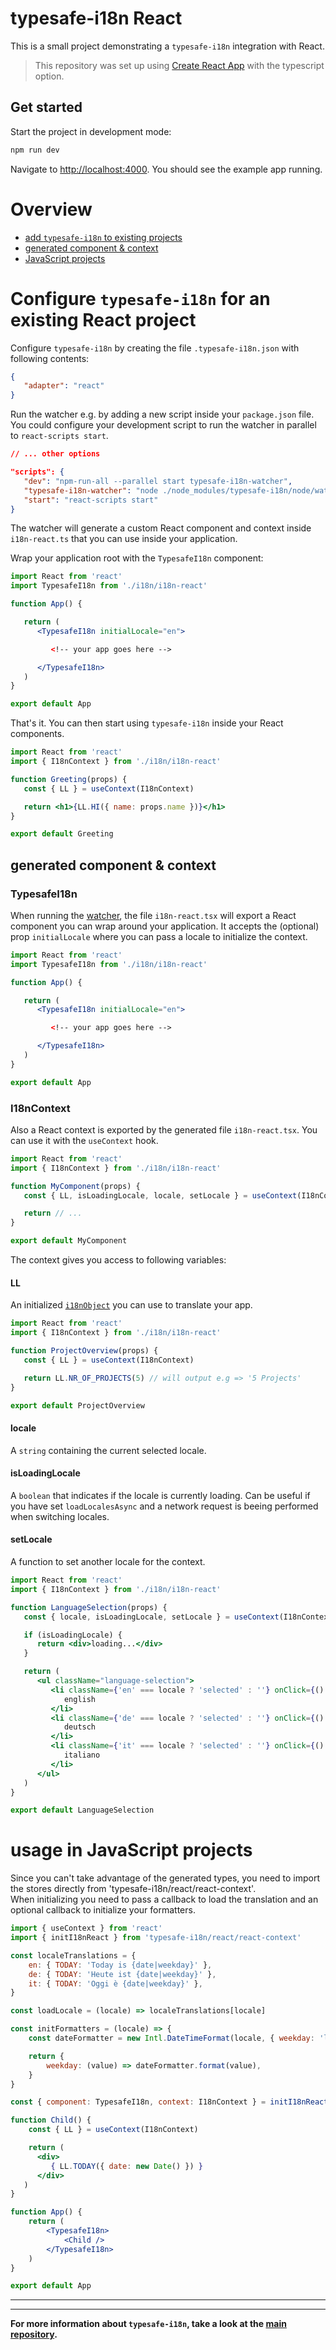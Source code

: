 # typesafe-i18n React

This is a small project demonstrating a `typesafe-i18n` integration with React.

> This repository was set up using [Create React App](https://github.com/facebook/create-react-app) with the typescript option.


## Get started

Start the project in development mode:

```bash
npm run dev
```

Navigate to [http://localhost:4000](http://localhost:4000). You should see the example app running.

# Overview
 - [add `typesafe-i18n` to existing projects](#configure-typesafe-i18n-for-an-existing-react-project)
 - [generated component & context](#generated-component--context)
 - [JavaScript projects](#usage-in-javascript-projects)

<!-- ------------------------------------------------------------------------------------------ -->
<!-- ------------------------------------------------------------------------------------------ -->
<!-- ------------------------------------------------------------------------------------------ -->

# Configure `typesafe-i18n` for an existing React project

Configure `typesafe-i18n` by creating the file `.typesafe-i18n.json` with following contents:

```json
{
   "adapter": "react"
}
```

Run the watcher e.g. by adding a new script inside your `package.json` file.
You could configure your development script to run the watcher in parallel to `react-scripts start`.

```json
// ... other options

"scripts": {
   "dev": "npm-run-all --parallel start typesafe-i18n-watcher",
   "typesafe-i18n-watcher": "node ./node_modules/typesafe-i18n/node/watcher.js",
   "start": "react-scripts start"
}
```

The watcher will generate a custom React component and context inside `i18n-react.ts` that you can use inside your application.

Wrap your application root with the `TypesafeI18n` component:

```jsx
import React from 'react'
import TypesafeI18n from './i18n/i18n-react'

function App() {

   return (
      <TypesafeI18n initialLocale="en">

         <!-- your app goes here -->

      </TypesafeI18n>
   )
}

export default App
```

That's it. You can then start using `typesafe-i18n` inside your React components.

```jsx
import React from 'react'
import { I18nContext } from './i18n/i18n-react'

function Greeting(props) {
   const { LL } = useContext(I18nContext)

   return <h1>{LL.HI({ name: props.name })}</h1>
}

export default Greeting
```

<!-- ------------------------------------------------------------------------------------------ -->
<!-- ------------------------------------------------------------------------------------------ -->
<!-- ------------------------------------------------------------------------------------------ -->

## generated component & context


### TypesafeI18n

When running the [watcher](https://github.com/ivanhofer/typesafe-i18n#typesafety), the file `i18n-react.tsx` will export a React component you can wrap around your application. It accepts the (optional) prop `initialLocale` where you can pass a locale to initialize the context.

```jsx
import React from 'react'
import TypesafeI18n from './i18n/i18n-react'

function App() {

   return (
      <TypesafeI18n initialLocale="en">

         <!-- your app goes here -->

      </TypesafeI18n>
   )
}

export default App
```


### I18nContext

Also a React context is exported by the generated file `i18n-react.tsx`. You can use it with the `useContext` hook.

```jsx
import React from 'react'
import { I18nContext } from './i18n/i18n-react'

function MyComponent(props) {
   const { LL, isLoadingLocale, locale, setLocale } = useContext(I18nContext)

   return // ...
}

export default MyComponent
```

The context gives you access to following variables:

#### LL

An initialized [`i18nObject`](https://github.com/ivanhofer/typesafe-i18n#i18nobject) you can use to translate your app.

```jsx
import React from 'react'
import { I18nContext } from './i18n/i18n-react'

function ProjectOverview(props) {
   const { LL } = useContext(I18nContext)

   return LL.NR_OF_PROJECTS(5) // will output e.g => '5 Projects'
}

export default ProjectOverview
```

#### locale

A `string` containing the current selected locale.

#### isLoadingLocale

A `boolean` that indicates if the locale is currently loading. Can be useful if you have set `loadLocalesAsync` and a network request is beeing performed when switching locales.

#### setLocale

A function to set another locale for the context.


```jsx
import React from 'react'
import { I18nContext } from './i18n/i18n-react'

function LanguageSelection(props) {
   const { locale, isLoadingLocale, setLocale } = useContext(I18nContext)

   if (isLoadingLocale) {
      return <div>loading...</div>
   }

   return (
      <ul className="language-selection">
         <li className={'en' === locale ? 'selected' : ''} onClick={() => setLocale('en')}>
            english
         </li>
         <li className={'de' === locale ? 'selected' : ''} onClick={() => setLocale('de')}>
            deutsch
         </li>
         <li className={'it' === locale ? 'selected' : ''} onClick={() => setLocale('it')}>
            italiano
         </li>
      </ul>
   )
}

export default LanguageSelection
```


<!-- ------------------------------------------------------------------------------------------ -->
<!-- ------------------------------------------------------------------------------------------ -->
<!-- ------------------------------------------------------------------------------------------ -->

# usage in JavaScript projects

Since you can't take advantage of the generated types, you need to import the stores directly from 'typesafe-i18n/react/react-context'.\
When initializing you need to pass a callback to load the translation and an optional callback to initialize your formatters.

```jsx
import { useContext } from 'react'
import { initI18nReact } from 'typesafe-i18n/react/react-context'

const localeTranslations = {
	en: { TODAY: 'Today is {date|weekday}' },
	de: { TODAY: 'Heute ist {date|weekday}' },
	it: { TODAY: 'Oggi è {date|weekday}' },
}

const loadLocale = (locale) => localeTranslations[locale]

const initFormatters = (locale) => {
	const dateFormatter = new Intl.DateTimeFormat(locale, { weekday: 'long' })

	return {
		weekday: (value) => dateFormatter.format(value),
	}
}

const { component: TypesafeI18n, context: I18nContext } = initI18nReact('en', loadLocale, initFormatters)

function Child() {
	const { LL } = useContext(I18nContext)

	return (
      <div>
         { LL.TODAY({ date: new Date() }) }
      </div>
   )
}

function App() {
	return (
		<TypesafeI18n>
			<Child />
		</TypesafeI18n>
	)
}

export default App
```



---
---

**For more information about `typesafe-i18n`, take a look at the [main repository](https://github.com/ivanhofer/typesafe-i18n).**